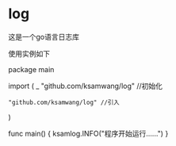 # log
这是一个go语言日志库


使用实例如下

package main

import (
	_ "github.com/ksamwang/log" //初始化

	"github.com/ksamwang/log" //引入
)

func main() {
	ksamlog.INFO("程序开始运行......")
}
